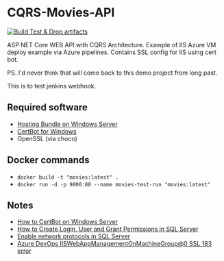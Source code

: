 # CQRS-Movies-API

[![Build Test & Drop artifacts](https://github.com/kolosovpetro/CQRS-Movies-API/actions/workflows/run-build-and-test.yml/badge.svg)](https://github.com/kolosovpetro/CQRS-Movies-API/actions/workflows/run-build-and-test.yml)

ASP NET Core WEB API with CQRS Architecture. Example of IIS Azure VM deploy example via Azure pipelines. Contains SSL
config for IIS using cert bot.

PS. I'd never think that will come back to this demo project from long past.

This is to test jenkins webhook.

## Required software

- [Hosting Bundle on Windows Server](https://dotnet.microsoft.com/en-us/download/dotnet/6.0)
- [CertBot for Windows](https://certbot.eff.org/instructions?ws=other&os=windows&tab=standard)
- OpenSSL (via choco)

## Docker commands

- `docker build -t "movies:latest" .`
- `docker run -d -p 9000:80 --name movies-test-run "movies:latest"`

## Notes

- [How to CertBot on Windows Server](https://medium.com/@nvbach91/how-to-create-lets-encrypt-s-free-wildcard-ssl-certificates-for-windows-server-iis-web-servers-aa01d939e0ad)
- [How to Create Login, User and Grant Permissions in SQL Server](https://www.guru99.com/sql-server-create-user.html)
- [Enable network protocols in SQL Server](https://stackoverflow.com/a/38641107)
- [Azure DevOps IISWebAppManagementOnMachineGroup@0 SSL 183 error](https://stackoverflow.com/a/61822201)